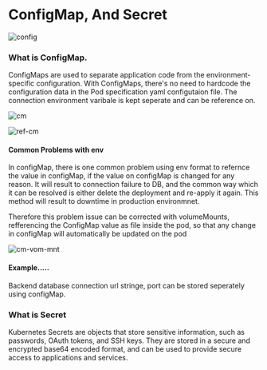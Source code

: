 # ConfigMap, And Secret

![config](https://github.com/Jmcglobal/Kubernetes-MyProject/assets/101070055/a20650b4-95da-4081-b001-51aa2abdd489)

### What is ConfigMap.
ConfigMaps are used to separate application code from the environment-specific configuration. With ConfigMaps, there's no need to hardcode the configuration data in the Pod specification yaml configutaion file. The connection environment varibale is kept seperate and can be reference on.

![cm](https://github.com/Jmcglobal/Kubernetes-MyProject/assets/101070055/23928700-b627-4c2c-865f-0d0f9c3a1920)

![ref-cm](https://github.com/Jmcglobal/Kubernetes-MyProject/assets/101070055/9dc07aa5-75a3-4245-87fb-08bc25e86403)

#### Common Problems with env
In configMap, there is one common problem using env format to refernce the value in configMap, if the value on configMap is changed for any reason. It will result to connection failure to DB, and the common way which it can be resolved is either delete the deployment and re-apply it again. This method will result to downtime in production environmnet.

Therefore this problem issue can be corrected with volumeMounts, refferencing the ConfigMap value as file inside the pod, so that any change in configMap will automatically be updated on the pod

![cm-vom-mnt](https://github.com/Jmcglobal/Kubernetes-MyProject/assets/101070055/90b5318b-64dd-4671-9e85-97739209437d)

#### Example.....
Backend database connection url stringe, port can be stored seperately using configMap.

### What is Secret
Kubernetes Secrets are objects that store sensitive information, such as passwords, OAuth tokens, and SSH keys. They are stored in a secure and encrypted base64 encoded format, and can be used to provide secure access to applications and services.
